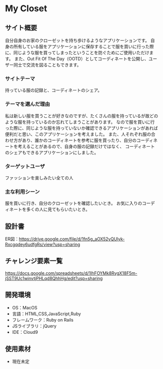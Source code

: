 # My Closet

## サイト概要
自分自身のお家のクローゼットを持ち歩けるようなアプリケーションです。
自身の所有している服をアプリケーションに保存することで服を買いに行った際に、同じような服を買ってしまったということを防ぐためにご使用いただけます。
また、Out Fit Of The Day（OOTD）としてコーディネートを公開し、ユーザー同士で交流を図ることもできます。

### サイトテーマ
持っている服の記録と、コーディネートのシェア。

### テーマを選んだ理由
私は新しい服を買うことが好きなのですが、たくさんの服を持っているが故どのような服を持っているのか忘れてしまうことがあります。
なので服を買いに行った際に、同じような服を持っていないか確認できるアプリケーションがあれば便利だと思い、このアプリケーションを考えました。
また、人それぞれ服の合わせ方があり、誰かのコーディネートを参考に服を買ったり、自分のコーディネートを考えることがあるので、自身の服の記録だけではなく、
コーディネートのシェアもできるアプリケーションにしました。

### ターゲットユーザ
ファッションを楽しみたい全ての人

### 主な利用シーン
服を買いに行き、自分のクローゼットを確認したいとき。
お気に入りのコーディネートを多くの人に見てもらいたいとき。

## 設計書
ER図：https://drive.google.com/file/d/1fn5g_aOX52yQUlyk-Rxcgqdey6udfgRs/view?usp=sharing


## チャレンジ要素一覧
https://docs.google.com/spreadsheets/d/1IhFOYMk8RvgX18F5m-jSST9Uc1winvtjPHLqd8QhhHg/edit?usp=sharing

## 開発環境
- OS：MacOS
- 言語：HTML,CSS,JavaScript,Ruby
- フレームワーク：Ruby on Rails
- JSライブラリ：jQuery
- IDE：Cloud9

## 使用素材
- 現在未定